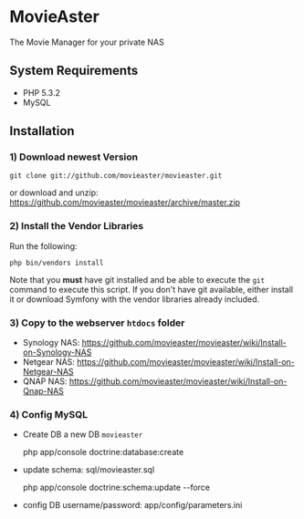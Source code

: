MovieAster
==========

The Movie Manager for your private NAS

System Requirements
-------------------
  - PHP 5.3.2
  - MySQL

Installation
------------
### 1) Download newest Version

    git clone git://github.com/movieaster/movieaster.git

or download and unzip:
https://github.com/movieaster/movieaster/archive/master.zip


### 2) Install the Vendor Libraries
Run the following:

    php bin/vendors install

Note that you **must** have git installed and be able to execute the `git`
command to execute this script. If you don't have git available, either install
it or download Symfony with the vendor libraries already included.

### 3) Copy to the webserver `htdocs` folder
  - Synology NAS: https://github.com/movieaster/movieaster/wiki/Install-on-Synology-NAS
  - Netgear NAS: https://github.com/movieaster/movieaster/wiki/Install-on-Netgear-NAS
  - QNAP NAS: https://github.com/movieaster/movieaster/wiki/Install-on-Qnap-NAS

### 4) Config MySQL
  - Create DB a new DB `movieaster`
  
    php app/console doctrine:database:create
    
  - update schema: sql/movieaster.sql
  
    php app/console doctrine:schema:update --force
    
  - config DB username/password: app/config/parameters.ini


